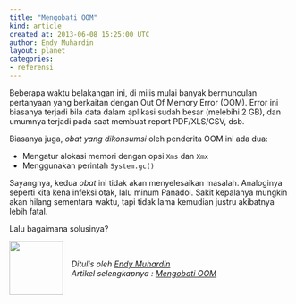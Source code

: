 ```yaml
---
title: "Mengobati OOM"
kind: article
created_at: 2013-06-08 15:25:00 UTC
author: Endy Muhardin
layout: planet
categories:
- referensi
---
```

<p>Beberapa waktu belakangan ini, di milis mulai banyak bermunculan pertanyaan yang berkaitan dengan Out Of Memory Error (OOM).
Error ini biasanya terjadi bila data dalam aplikasi sudah besar (melebihi 2 GB), dan umumnya terjadi pada saat membuat report PDF/XLS/CSV, dsb.</p>

<p>Biasanya juga, <em>obat yang dikonsumsi</em> oleh penderita OOM ini ada dua:</p>

<ul>
<li>Mengatur alokasi memori dengan opsi <code>Xms</code> dan <code>Xmx</code></li>
<li>Menggunakan perintah <code>System.gc()</code></li>
</ul>


<p>Sayangnya, kedua <em>obat</em> ini tidak akan menyelesaikan masalah. Analoginya seperti kita kena infeksi otak, lalu minum Panadol. Sakit kepalanya mungkin akan hilang sementara waktu, tapi tidak lama kemudian justru akibatnya lebih fatal.</p>

<p>Lalu bagaimana solusinya?</p>


<div class="author">
  <img src="http://www.gravatar.com/avatar/31694bbf42349c6b6adfe893bb1e19d8.png" style="width: 96px; height: 96;">
  <span style="position: absolute; padding: 32px 15px;">
    <i>Ditulis oleh <a href="http://twitter.com/endymuhardin">Endy Muhardin</a> <br> 
    Artikel selengkapnya : <a href="http://software.endy.muhardin.com/java/mengobati-oom/">Mengobati OOM</a></i>
  </span>
</div>
